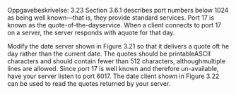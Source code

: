 Oppgavebeskrivelse:
3.23 Section 3.6.1 describes port numbers below 1024 as being well known—that is, 
they provide standard services. Port 17 is known as the quote-of-the-dayservice. 
When a client connects to port 17 on a server, the server responds with aquote for that day. 

Modify the date server shown in Figure 3.21 so that it delivers a quote oft he day rather than the current date. 
The quotes should be printableASCII characters and should contain fewer than 512 characters, althoughmultiple lines are allowed. 
Since port 17 is well known and therefore un-available, have your server listen to port 6017. 
The date client shown in Figure 3.22 can be used to read the quotes returned by your server.  
